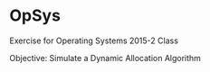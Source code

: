 # OpSys

Exercise for Operating Systems 2015-2 Class

Objective: 
Simulate a Dynamic Allocation Algorithm 

